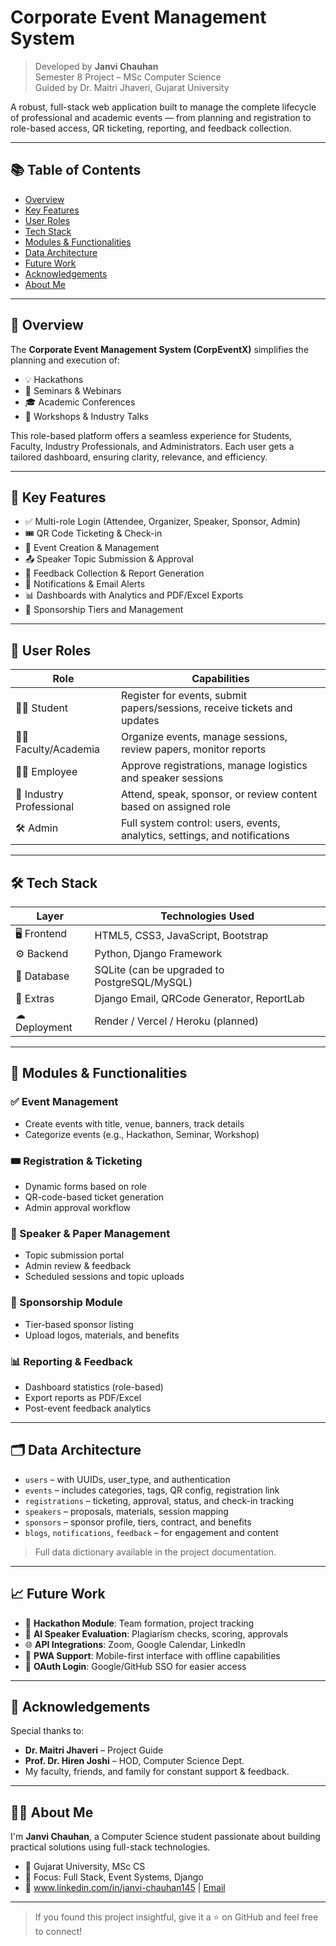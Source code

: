 #  Corporate Event Management System

>  Developed by **Janvi Chauhan**  
>  Semester 8 Project – MSc Computer Science  
>  Guided by Dr. Maitri Jhaveri, Gujarat University  

A robust, full-stack web application built to manage the complete lifecycle of professional and academic events — from planning and registration to role-based access, QR ticketing, reporting, and feedback collection.

---

## 📚 Table of Contents

- [ Overview](#-overview)
- [ Key Features](#-key-features)
- [ User Roles](#-user-roles)
- [ Tech Stack](#-tech-stack)
- [ Modules & Functionalities](#-modules--functionalities)
- [ Data Architecture](#-data-architecture)
- [ Future Work](#-future-work)
- [ Acknowledgements](#-acknowledgements)
- [ About Me](#-about-me)

---

## 📝 Overview

The **Corporate Event Management System (CorpEventX)** simplifies the planning and execution of:

- 💡 Hackathons
- 📢 Seminars & Webinars
- 🎓 Academic Conferences
- 👥 Workshops & Industry Talks

This role-based platform offers a seamless experience for Students, Faculty, Industry Professionals, and Administrators. Each user gets a tailored dashboard, ensuring clarity, relevance, and efficiency.

---

## 🚀 Key Features

- ✅ Multi-role Login (Attendee, Organizer, Speaker, Sponsor, Admin)
- 🎟️ QR Code Ticketing & Check-in
- 📅 Event Creation & Management
- 📤 Speaker Topic Submission & Approval
- 📝 Feedback Collection & Report Generation
- 📢 Notifications & Email Alerts
- 📊 Dashboards with Analytics and PDF/Excel Exports
- 🧾 Sponsorship Tiers and Management

---

## 👥 User Roles

| Role                  | Capabilities                                                                 |
|-----------------------|-------------------------------------------------------------------------------|
| 👩‍🎓 Student           | Register for events, submit papers/sessions, receive tickets and updates     |
| 👨‍🏫 Faculty/Academia  | Organize events, manage sessions, review papers, monitor reports              |
| 🧑‍💼 Employee           | Approve registrations, manage logistics and speaker sessions                 |
| 🏢 Industry Professional | Attend, speak, sponsor, or review content based on assigned role             |
| 🛠 Admin               | Full system control: users, events, analytics, settings, and notifications   |

---

## 🛠️ Tech Stack

| Layer       | Technologies Used                      |
|-------------|------------------------------------------|
| 🖥 Frontend  | HTML5, CSS3, JavaScript, Bootstrap       |
| ⚙ Backend   | Python, Django Framework                 |
| 🧮 Database  | SQLite (can be upgraded to PostgreSQL/MySQL) |
| 📩 Extras    | Django Email, QRCode Generator, ReportLab |
| ☁ Deployment | Render / Vercel / Heroku (planned)       |

---

## 🧱 Modules & Functionalities

### ✅ Event Management
- Create events with title, venue, banners, track details
- Categorize events (e.g., Hackathon, Seminar, Workshop)

### 🎟️ Registration & Ticketing
- Dynamic forms based on role
- QR-code-based ticket generation
- Admin approval workflow

### 📢 Speaker & Paper Management
- Topic submission portal
- Admin review & feedback
- Scheduled sessions and topic uploads

### 👥 Sponsorship Module
- Tier-based sponsor listing
- Upload logos, materials, and benefits

### 📊 Reporting & Feedback
- Dashboard statistics (role-based)
- Export reports as PDF/Excel
- Post-event feedback analytics

---

## 🗂️ Data Architecture

- `users` – with UUIDs, user_type, and authentication
- `events` – includes categories, tags, QR config, registration link
- `registrations` – ticketing, approval, status, and check-in tracking
- `speakers` – proposals, materials, session mapping
- `sponsors` – sponsor profile, tiers, contract, and benefits
- `blogs`, `notifications`, `feedback` – for engagement and content

> Full data dictionary available in the project documentation.

---

## 📈 Future Work

- 🔧 **Hackathon Module**: Team formation, project tracking
- 🤖 **AI Speaker Evaluation**: Plagiarism checks, scoring, approvals
- 🌐 **API Integrations**: Zoom, Google Calendar, LinkedIn
- 📱 **PWA Support**: Mobile-first interface with offline capabilities
- 🔐 **OAuth Login**: Google/GitHub SSO for easier access

---

## 🙏 Acknowledgements

Special thanks to:

- **Dr. Maitri Jhaveri** – Project Guide  
- **Prof. Dr. Hiren Joshi** – HOD, Computer Science Dept.  
- My faculty, friends, and family for constant support & feedback.

---

## 👩‍💻 About Me

I'm **Janvi Chauhan**, a Computer Science student passionate about building practical solutions using full-stack technologies.

- 📍 Gujarat University, MSc CS  
- 💼 Focus: Full Stack, Event Systems, Django  
- 🔗 www.linkedin.com/in/janvi-chauhan145 | [Email](janvi.chauhan4599@gmail.com)

---

> If you found this project insightful, give it a ⭐ on GitHub and feel free to connect!
